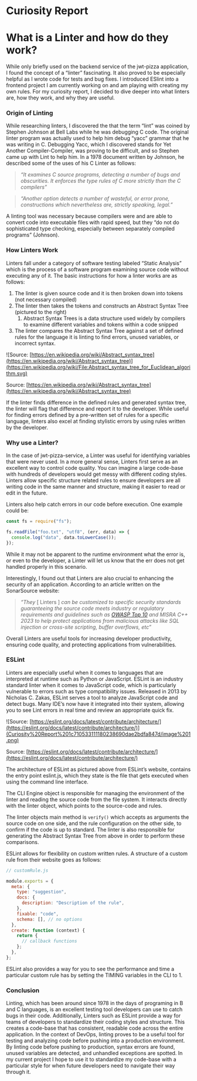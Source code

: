 # Curiosity Report

# What is a Linter and how do they work?

While only briefly used on the backend service of the jwt-pizza application, I found the concept of a “linter” fascinating. It also proved to be especially helpful as I wrote code for tests and bug fixes. I introduced ESlint into a frontend project I am currently working on and am playing with creating my own rules. For my curiosity report, I decided to dive deeper into what linters are, how they work, and why they are useful.

### Origin of Linting

While researching linters, I discovered the that the term “lint” was coined by Stephen Johnson at Bell Labs while he was debugging C code. The original linter program was actually used to help him debug “yacc” grammar that he was writing in C. Debugging Yacc, which I discovered stands for Yet Another Compiler-Compiler, was proving to be difficult, and so Stephen came up with Lint to help him. In a 1978 document written by Johnson, he described some of the uses of his C Linter as follows:

> _“It examines C source programs, detecting a number of bugs and obscurities. It enforces the type rules of C more strictly than the C compilers”_

> _“Another option detects a number of wasteful, or error prone, constructions which nevertheless are, strictly speaking, legal.”_

A linting tool was necessary because compilers were and are able to convert code into executable files with rapid speed, but they “do not do sophisticated type checking, especially between separately compiled programs” (Johnson).

### How Linters Work

Linters fall under a category of software testing labeled “Static Analysis” which is the process of a software program examining source code without executing any of it. The basic instructions for how a linter works are as follows:

1. The linter is given source code and it is then broken down into tokens (not necessary compiled)
2. The linter then takes the tokens and constructs an Abstract Syntax Tree (pictured to the right)
   1. Abstract Syntax Trees is a data structure used widely by compilers to examine different variables and tokens within a code snipped
3. The linter compares the Abstract Syntax Tree against a set of defined rules for the language it is linting to find errors, unused variables, or incorrect syntax.

![Source: [https://en.wikipedia.org/wiki/Abstract_syntax_tree](https://en.wikipedia.org/wiki/Abstract_syntax_tree)](https://en.wikipedia.org/wiki/File:Abstract_syntax_tree_for_Euclidean_algorithm.svg)

Source: [https://en.wikipedia.org/wiki/Abstract_syntax_tree](https://en.wikipedia.org/wiki/Abstract_syntax_tree)

If the linter finds difference in the defined rules and generated syntax tree, the linter will flag that difference and report it to the developer. While useful for finding errors defined by a pre-written set of rules for a specific language, linters also excel at finding stylistic errors by using rules written by the developer.

### Why use a Linter?

In the case of jwt-pizza-service, a Linter was useful for identifying variables that were never used. In a more general sense, Linters first serve as an excellent way to control code quality. You can imagine a large code-base with hundreds of developers would get messy with different coding styles. Linters allow specific structure related rules to ensure developers are all writing code in the same manner and structure, making it easier to read or edit in the future.

Linters also help catch errors in our code before execution. One example could be:

```jsx
const fs = require("fs");

fs.readFile("foo.txt", "utf8", (err, data) => {
  console.log("data", data.toLowerCase());
});
```

While it may not be apparent to the runtime environment what the error is, or even to the developer, a Linter will let us know that the err does not get handled properly in this scenario.

Interestingly, I found out that Linters are also crucial to enhancing the security of an application. According to an article written on the SonarSource website:

> _“They_ [ Linters ] _can be customized to specific security standards guaranteeing the source code meets industry or regulatory requirements and guidelines such as [OWASP Top 10](https://www.sonarsource.com/solutions/security/owasp/) and MISRA C++ 2023 to help protect applications from malicious attacks like SQL injection or cross-site scripting, buffer overflows, etc”_

Overall Linters are useful tools for increasing developer productivity, ensuring code quality, and protecting applications from vulnerabilities.

### ESLint

Linters are especially useful when it comes to languages that are interpreted at runtime such as Python or JavaScript. ESLint is an industry standard linter when it comes to JavaScript code, which is particularly vulnerable to errors such as type compatibility issues. Released in 2013 by Nicholas C. Zakas, ESLint serves a tool to analyze JavaScript code and detect bugs. Many IDE’s now have it integrated into their system, allowing you to see Lint errors in real time and review an appropriate quick fix.

![Source: [https://eslint.org/docs/latest/contribute/architecture/](https://eslint.org/docs/latest/contribute/architecture/)](Curiosity%20Report%201c710533111180238690dae2bdfa847d/image%201.png)

Source: [https://eslint.org/docs/latest/contribute/architecture/](https://eslint.org/docs/latest/contribute/architecture/)

The architecture of ESLint as pictured above from ESLint’s website, contains the entry point eslint.js, which they state is the file that gets executed when using the command line interface.

The CLI Engine object is responsible for managing the environment of the linter and reading the source code from the file system. It interacts directly with the linter object, which points to the source-code and rules.

The linter objects main method is `verify()` which accepts as arguments the source code on one side, and the rule configuration on the other side, to confirm if the code is up to standard. The linter is also responsible for generating the Abstract Syntax Tree from above in order to perform these comparisons.

ESLint allows for flexibility on custom written rules. A structure of a custom rule from their website goes as follows:

```jsx
// customRule.js

module.exports = {
  meta: {
    type: "suggestion",
    docs: {
      description: "Description of the rule",
    },
    fixable: "code",
    schema: [], // no options
  },
  create: function (context) {
    return {
      // callback functions
    };
  },
};
```

ESLint also provides a way for you to see the performance and time a particular custom rule has by setting the TIMING variables in the CLI to 1.

### Conclusion

Linting, which has been around since 1978 in the days of programing in B and C languages, is an excellent testing tool developers can use to catch bugs in their code. Additionally, Linters such as ESLint provide a way for teams of developers to standardize their coding styles and structure. This creates a code-base that has consistent, readable code across the entire application. In the context of DevOps, linting proves to be a useful tool for testing and analyzing code before pushing into a production environment. By linting code before pushing to production, syntax errors are found, unused variables are detected, and unhandled exceptions are spotted. In my current project I hope to use it to standardize my code-base with a particular style for when future developers need to navigate their way through it.
